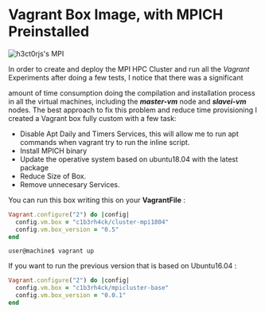 # Vagrant Box Image, with MPICH Preinstalled

![h3ct0rjs's MPI](https://github-readme-stats.vercel.app/api/pin/?username=h3ct0rjs&repo=FichaTecnica-ProyectoGrado&show_icons=true&theme=radical&hide=tex)

In order to create and deploy the MPI HPC Cluster and run all the _Vagrant_ Experiments after doing a few tests, I notice that there was a significant 

amount of time consumption doing the compilation and installation process in all the virtual machines, including the **_master-vm_** node and **_slavei-vm_** nodes.
The best approach to fix this problem and reduce time provisioning I created a Vagrant box fully custom with  a few task: 
- Disable Apt Daily and Timers Services, this will allow me to run apt commands when vagrant try to run the inline script. 
- Install MPICH binary
- Update the operative system based on ubuntu18.04 with the latest package 
- Reduce Size of Box. 
- Remove unnecesary Services.

You can run this box writing this on your **VagrantFile** :
```ruby
Vagrant.configure("2") do |config|
  config.vm.box = "c1b3rh4ck/cluster-mpi1804"
  config.vm.box_version = "0.5"
end
```

`user@machine$ vagrant up `

If you want to run the previous version that is based on Ubuntu16.04 :

```ruby
Vagrant.configure("2") do |config|
  config.vm.box = "c1b3rh4ck/mpicluster-base"
  config.vm.box_version = "0.0.1"
end
```
